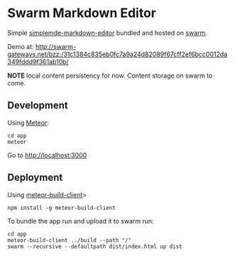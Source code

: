 # Swarm Markdown Editor

Simple [simplemde-markdown-editor](https://github.com/NextStepWebs/simplemde-markdown-editor) bundled and hosted on [swarm](http://swarm-guide.readthedocs.io/).

Demo at: http://swarm-gateways.net/bzz:/31c1384c835eb0fc7a9a24d82089f67cff2ef6bcc0012da349fddd9f361ab10b/

**NOTE** local content persistency for now. Content storage on swarm to come.


## Development

Using [Meteor](http://meteor.com/install):

    cd app
    meteor

Go to [http://localhost:3000](http://localhost:3000)

## Deployment

Using [meteor-build-client](https://github.com/frozeman/meteor-build-client)>

    npm install -g meteor-build-client

To bundle the app run and upload it to swarm run:

    cd app
    meteor-build-client ../build --path "/"
    swarm --recursive --defaultpath dist/index.html up dist